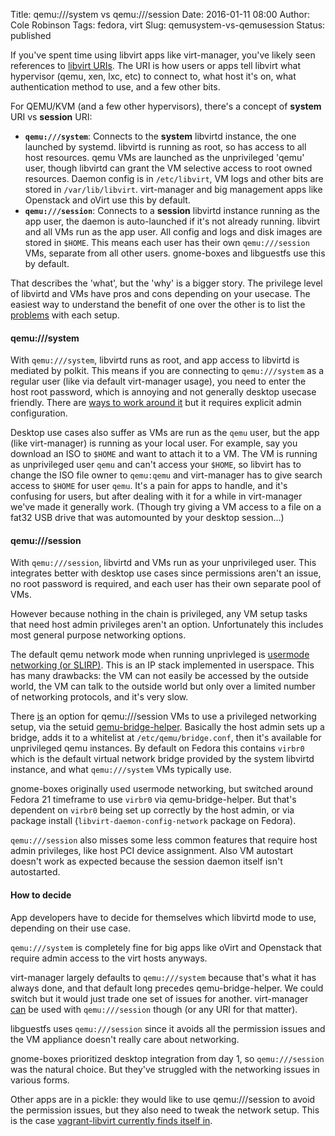 Title: qemu:///system vs qemu:///session
Date: 2016-01-11 08:00
Author: Cole Robinson
Tags: fedora, virt
Slug: qemusystem-vs-qemusession
Status: published

If you've spent time using libvirt apps like virt-manager, you've likely seen references to [libvirt URIs](https://libvirt.org/uri.html). The URI is how users or apps tell libvirt what hypervisor (qemu, xen, lxc, etc) to connect to, what host it's on, what authentication method to use, and a few other bits. 

For QEMU/KVM (and a few other hypervisors), there's a concept of **system** URI vs **session** URI:

-   **`qemu:///system`**: Connects to the **system** libvirtd instance, the one launched by systemd. libvirtd is running as root, so has access to all host resources. qemu VMs are launched as the unprivileged 'qemu' user, though libvirtd can grant the VM selective access to root owned resources. Daemon config is in `/etc/libvirt`, VM logs and other bits are stored in `/var/lib/libvirt`. virt-manager and big management apps like Openstack and oVirt use this by default.
-   **`qemu:///session`**: Connects to a **session** libvirtd instance running as the app user, the daemon is auto-launched if it's not already running. libvirt and all VMs run as the app user. All config and logs and disk images are stored in `$HOME`. This means each user has their own `qemu:///session` VMs, separate from all other users. gnome-boxes and libguestfs use this by default.

That describes the 'what', but the 'why' is a bigger story. The privilege level of libvirtd and VMs have pros and cons depending on your usecase. The easiest way to understand the benefit of one over the other is to list the <u>problems</u> with each setup.


#### qemu:///system

With `qemu:///system`,  libvirtd runs as root, and app access to libvirtd is mediated by polkit. This means if you are connecting to `qemu:///system` as a regular user (like via default virt-manager usage), you need to enter the host root password, which is annoying and not generally desktop usecase friendly. There are [ways to work around it](https://blog.wikichoon.com/2016/01/polkit-password-less-access-for-libvirt.html) but it requires explicit admin configuration.

Desktop use cases also suffer as VMs are run as the `qemu` user, but the app (like virt-manager) is running as your local user. For example, say you download an ISO to `$HOME` and want to attach it to a VM. The VM is running as unprivileged user `qemu` and can't access your `$HOME`, so libvirt has to change the ISO file owner to `qemu:qemu` and virt-manager has to give search access to `$HOME` for user `qemu`. It's a pain for apps to handle, and it's confusing for users, but after dealing with it for a while in virt-manager we've made it generally work. (Though try giving a VM access to a file on a fat32 USB drive that was automounted by your desktop session...)


#### qemu:///session

With `qemu:///session`, libvirtd and VMs run as your unprivileged user. This integrates better with desktop use cases since permissions aren't an issue, no root password is required, and each user has their own separate pool of VMs.

However because nothing in the chain is privileged, any VM setup tasks that need host admin privileges aren't an option. Unfortunately this includes most general purpose networking options.

The default qemu network mode when running unprivleged is [usermode networking (or SLIRP)](https://wiki.qemu.org/Documentation/Networking#User_Networking_.28SLIRP.29). This is an IP stack implemented in userspace. This has many drawbacks: the VM can not easily be accessed by the outside world, the VM can talk to the outside world but only over a limited number of networking protocols, and it's very slow.

There <u>is</u> an option for qemu:///session VMs to use a privileged networking setup, via the setuid [qemu-bridge-helper](https://wiki.qemu.org/Features-Done/HelperNetworking). Basically the host admin sets up a bridge, adds it to a whitelist at `/etc/qemu/bridge.conf`, then it's available for unprivileged qemu instances. By default on Fedora this contains `virbr0` which is the default virtual network bridge provided by the system libvirtd instance, and what `qemu:///system` VMs typically use.

gnome-boxes originally used usermode networking, but switched around Fedora 21 timeframe to use `virbr0` via qemu-bridge-helper. But that's dependent on `virbr0` being set up correctly by the host admin, or via package install (`libvirt-daemon-config-network` package on Fedora).

`qemu:///session` also misses some less common features that require host admin privileges, like host PCI device assignment. Also VM autostart doesn't work as expected because the session daemon itself isn't autostarted.


#### How to decide
App developers have to decide for themselves which libvirtd mode to use, depending on their use case.

`qemu:///system` is completely fine for big apps like oVirt and Openstack that require admin access to the virt hosts anyways.

virt-manager largely defaults to `qemu:///system` because that's what it has always done, and that default long precedes qemu-bridge-helper. We could switch but it would just trade one set of issues for another. virt-manager <u>can</u> be used with `qemu:///session` though (or any URI for that matter).

libguestfs uses `qemu:///session` since it avoids all the permission issues and the VM appliance doesn't really care about networking.

gnome-boxes prioritized desktop integration from day 1, so `qemu:///session` was the natural choice. But they've struggled with the networking issues in various forms.

Other apps are in a pickle: they would like to use qemu:///session to avoid the permission issues, but they also need to tweak the network setup. This is the case [vagrant-libvirt currently finds itself in](https://github.com/pradels/vagrant-libvirt/issues/272).
